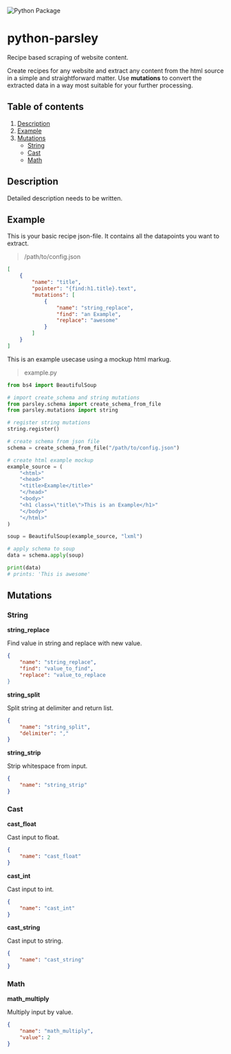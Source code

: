 ![Python Package](https://github.com/beesperester/python-parsley/workflows/Python%20Package/badge.svg?branch=main)

# python-parsley
Recipe based scraping of website content. 

Create recipes for any website and extract any content from the html source in a simple and straightforward matter. Use **mutations** to convert the extracted data in a way most suitable for your further processing.

## Table of contents
1. [Description](#description)
1. [Example](#example)
1. [Mutations](#mutations)
    * [String](#string)
    * [Cast](#cast)
    * [Math](#math)

## Description

Detailed description needs to be written.

## Example

This is your basic recipe json-file. It contains all the datapoints you want to extract.

> /path/to/config.json

```json
[
    {
        "name": "title",
        "pointer": "{find:h1.title}.text",
        "mutations": [
            {
                "name": "string_replace",
                "find": "an Example",
                "replace": "awesome"
            }
        ]
    }
]
```

This is an example usecase using a mockup html markug.

> example.py

```python
from bs4 import BeautifulSoup

# import create_schema and string mutations
from parsley.schema import create_schema_from_file
from parsley.mutations import string

# register string mutations
string.register()

# create schema from json file
schema = create_schema_from_file("/path/to/config.json")

# create html example mockup
example_source = (
    "<html>"
    "<head>"
    "<title>Example</title>"
    "</head>"
    "<body>"
    "<h1 class=\"title\">This is an Example</h1>"
    "</body>"
    "</html>"
)

soup = BeautifulSoup(example_source, "lxml")

# apply schema to soup
data = schema.apply(soup)

print(data)
# prints: 'This is awesome'
```

## Mutations

### String

**string_replace**

Find value in string and replace with new value.

```json
{
    "name": "string_replace",
    "find": "value_to_find",
    "replace": "value_to_replace
}
```

**string_split**

Split string at delimiter and return list.

```json
{
    "name": "string_split",
    "delimiter": ","
}
```

**string_strip**

Strip whitespace from input.

```json
{
    "name": "string_strip"
}
```

### Cast

**cast_float**

Cast input to float.

```json
{
    "name": "cast_float"
}
```

**cast_int**

Cast input to int.

```json
{
    "name": "cast_int"
}
```

**cast_string**

Cast input to string.

```json
{
    "name": "cast_string"
}
```

### Math

**math_multiply**

Multiply input by value.

```json
{
    "name": "math_multiply",
    "value": 2
}
```